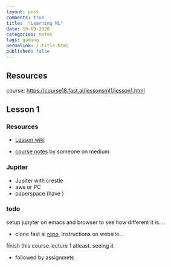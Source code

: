```yaml
---
layout: post
comments: true
title:  "Learning ML"
date: 19-09-2020
categories: notes
tags: gaming
permalink: /:title.html
published: false
---
```


## Resources

course: https://course18.fast.ai/lessonsml1/lesson1.html

## Lesson 1

### Resources

- [Lesson wiki](https://forums.fast.ai/t/wiki-thread-lesson-1/6825)

- [course notes](https://medium.com/@hiromi_suenaga/machine-learning-1-lesson-1-84a1dc2b5236) by someone on medium

### Jupiter

- Jupiter with crestle 
- aws or PC
- paperspace (have )



### todo

setup jupyter on emacs and browser to see how different it is....

- clone fast ai [repo](https://github.com/fastai/fastai), instructions on website... 

finish this course lecture 1 atleast. seeing it

- followed by assignmets


